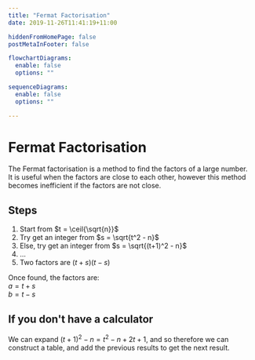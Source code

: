 ```yaml
---
title: "Fermat Factorisation"
date: 2019-11-26T11:41:19+11:00

hiddenFromHomePage: false
postMetaInFooter: false

flowchartDiagrams:
  enable: false
  options: ""

sequenceDiagrams: 
  enable: false
  options: ""

---
```


# Fermat Factorisation

The Fermat factorisation is a method to find the factors of a large number.  
It is useful when the factors are close to each other, however this method becomes inefficient if the factors are not close.

## Steps

1) Start from $t = \ceil{\sqrt{n}}$  
2) Try get an integer from $s = \sqrt{t^2 - n}$  
3) Else, try get an integer from $s = \sqrt{(t+1)^2 - n}$  
4) ...  
5) Two factors are $(t + s)(t - s)$

Once found, the factors are:  
$a = t + s$  
$b = t - s$

## If you don&apos;t have a calculator

We can expand $(t+1)^2 - n = t^2-n + 2t+1$, and so therefore we can construct a table, and add the previous results to get the next result.